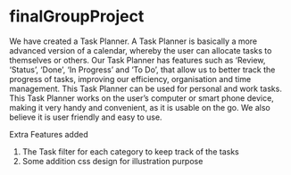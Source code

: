 # finalGroupProject

We have created a Task Planner. A Task Planner is basically a more advanced version of a calendar, whereby the user can allocate tasks to themselves or others. Our Task Planner has features such as ‘Review, ‘Status’, ‘Done’, ‘In Progress’ and ‘To Do’, that allow us to better track the progress of tasks, improving our efficiency, organisation and time management.
This Task Planner can be used for personal and work tasks. This Task Planner works on the user’s computer or smart phone device, making it very handy and convenient, as it is usable on the go. We also believe it is user friendly and easy to use.

Extra Features added
1. The Task filter for each category to keep track of the tasks
2. Some addition css design for illustration purpose